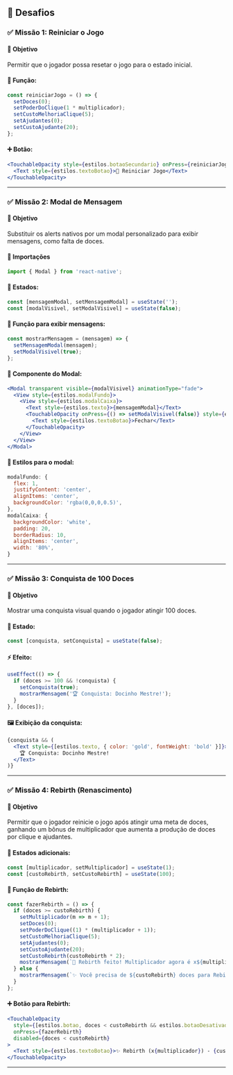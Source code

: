 ## 🎯 Desafios

### ✅ Missão 1: Reiniciar o Jogo

#### 🎯 Objetivo
Permitir que o jogador possa resetar o jogo para o estado inicial.

#### 🧠 Função:
```jsx
const reiniciarJogo = () => {
  setDoces(0);
  setPoderDoClique(1 * multiplicador);
  setCustoMelhoriaClique(5);
  setAjudantes(0);
  setCustoAjudante(20);
};
```

#### ➕ Botão:
```jsx
<TouchableOpacity style={estilos.botaoSecundario} onPress={reiniciarJogo}>
  <Text style={estilos.textoBotao}>🔁 Reiniciar Jogo</Text>
</TouchableOpacity>
```

---

### ✅ Missão 2: Modal de Mensagem

#### 🎯 Objetivo
Substituir os alerts nativos por um modal personalizado para exibir mensagens, como falta de doces.

#### 🔌 Importações
```jsx
import { Modal } from 'react-native';
```

#### 🧠 Estados:
```jsx
const [mensagemModal, setMensagemModal] = useState('');
const [modalVisivel, setModalVisivel] = useState(false);
```

#### 🔧 Função para exibir mensagens:
```jsx
const mostrarMensagem = (mensagem) => {
  setMensagemModal(mensagem);
  setModalVisivel(true);
};
```

#### 🧁 Componente do Modal:
```jsx
<Modal transparent visible={modalVisivel} animationType="fade">
  <View style={estilos.modalFundo}>
    <View style={estilos.modalCaixa}>
      <Text style={estilos.texto}>{mensagemModal}</Text>
      <TouchableOpacity onPress={() => setModalVisivel(false)} style={estilos.botao}>
        <Text style={estilos.textoBotao}>Fechar</Text>
      </TouchableOpacity>
    </View>
  </View>
</Modal>
```

#### 🎨 Estilos para o modal:
```jsx
modalFundo: {
  flex: 1,
  justifyContent: 'center',
  alignItems: 'center',
  backgroundColor: 'rgba(0,0,0,0.5)',
},
modalCaixa: {
  backgroundColor: 'white',
  padding: 20,
  borderRadius: 10,
  alignItems: 'center',
  width: '80%',
}
```

---

### ✅ Missão 3: Conquista de 100 Doces

#### 🎯 Objetivo
Mostrar uma conquista visual quando o jogador atingir 100 doces.

#### 🧠 Estado:
```jsx
const [conquista, setConquista] = useState(false);
```

#### ⚡ Efeito:
```jsx
useEffect(() => {
  if (doces >= 100 && !conquista) {
    setConquista(true);
    mostrarMensagem('🏆 Conquista: Docinho Mestre!');
  }
}, [doces]);
```

#### 🖼 Exibição da conquista:
```jsx
{conquista && (
  <Text style={[estilos.texto, { color: 'gold', fontWeight: 'bold' }]}>
    🏆 Conquista: Docinho Mestre!
  </Text>
)}
```

---

### ✅ Missão 4: Rebirth (Renascimento)

#### 🎯 Objetivo
Permitir que o jogador reinicie o jogo após atingir uma meta de doces, ganhando um bônus de multiplicador que aumenta a produção de doces por clique e ajudantes.

#### 🧠 Estados adicionais:
```jsx
const [multiplicador, setMultiplicador] = useState(1);
const [custoRebirth, setCustoRebirth] = useState(100);
```

#### 🔁 Função de Rebirth:
```jsx
const fazerRebirth = () => {
  if (doces >= custoRebirth) {
    setMultiplicador(m => m + 1);
    setDoces(0);
    setPoderDoClique((1) * (multiplicador + 1));
    setCustoMelhoriaClique(5);
    setAjudantes(0);
    setCustoAjudante(20);
    setCustoRebirth(custoRebirth * 2);
    mostrarMensagem(`🌟 Rebirth feito! Multiplicador agora é x${multiplicador + 1}`);
  } else {
    mostrarMensagem(`✨ Você precisa de ${custoRebirth} doces para Rebirth`);
  }
};
```

#### ➕ Botão para Rebirth:
```jsx
<TouchableOpacity
  style={[estilos.botao, doces < custoRebirth && estilos.botaoDesativado]}
  onPress={fazerRebirth}
  disabled={doces < custoRebirth}
>
  <Text style={estilos.textoBotao}>✨ Rebirth (x{multiplicador}) - {custoRebirth} doces</Text>
</TouchableOpacity>
```

---
